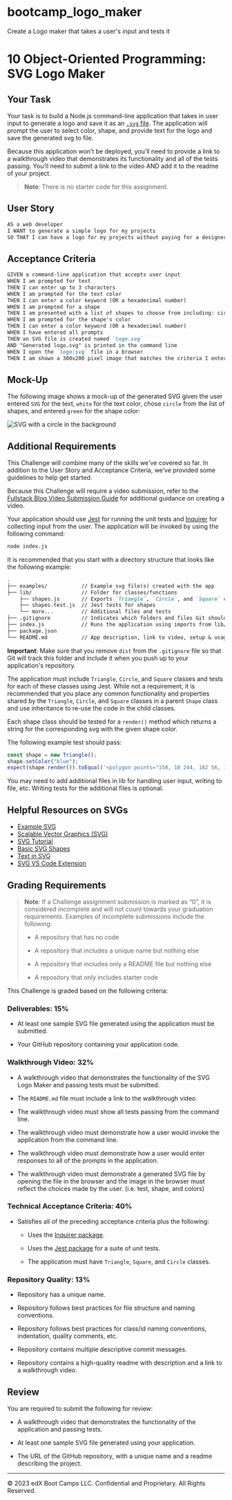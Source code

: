 # bootcamp_logo_maker

Create a Logo maker that takes a user's input and tests it

# 10 Object-Oriented Programming: SVG Logo Maker

## Your Task

Your task is to build a Node.js command-line application that takes in user input to generate a logo and save it as an [`.svg` file](https://en.wikipedia.org/wiki/Scalable_Vector_Graphics). The application will prompt the user to select color, shape, and provide text for the logo and save the generated svg to file.

Because this application won’t be deployed, you’ll need to provide a link to a walkthrough video that demonstrates its functionality and all of the tests passing. You’ll need to submit a link to the video AND add it to the readme of your project.

> **Note**: There is no starter code for this assignment.

## User Story

```md
AS a web developer
I WANT to generate a simple logo for my projects
SO THAT I can have a logo for my projects without paying for a designer.
```

## Acceptance Criteria

```md
GIVEN a command-line application that accepts user input
WHEN I am prompted for text
THEN I can enter up to 3 characters
WHEN I am prompted for the text color
THEN I can enter a color keyword (OR a hexadecimal number)
WHEN I am prompted for a shape
THEN I am presented with a list of shapes to choose from including: circle, triangle, or square
WHEN I am prompted for the shape's color
THEN I can enter a color keyword (OR a hexadecimal number)
WHEN I have entered all prompts
THEN an SVG file is created named `logo.svg`
AND "Generated logo.svg" is printed in the command line
WHEN I open the `logo.svg` file in a browser
THEN I am shown a 300x200 pixel image that matches the criteria I entered.
```

## Mock-Up

The following image shows a mock-up of the generated SVG given the user entered `SVG` for the text, `white` for the text color, chose `circle` from the list of shapes, and entered `green` for the shape color:

![SVG with a circle in the background](./Images/10-oop-homework-demo.png)

## Additional Requirements

This Challenge will combine many of the skills we've covered so far. In addition to the User Story and Acceptance Criteria, we’ve provided some guidelines to help get started.

Because this Challenge will require a video submission, refer to the [Fullstack Blog Video Submission Guide](https://coding-boot-camp.github.io/full-stack/computer-literacy/video-submission-guide) for additional guidance on creating a video.

Your application should use [Jest](https://www.npmjs.com/package/jest) for running the unit tests and [Inquirer](https://www.npmjs.com/package/inquirer/v/8.2.4) for collecting input from the user. The application will be invoked by using the following command:

```bash
node index.js
```

It is recommended that you start with a directory structure that looks like the following example:

```md
.  
├── examples/           // Example svg file(s) created with the app
├── lib/                // Folder for classes/functions
    ├── shapes.js       // Exports `Triangle`, `Circle`, and `Square` classes
    ├── shapes.test.js  // Jest tests for shapes
    └── more...         // Additional files and tests
├── .gitignore          // Indicates which folders and files Git should ignore
├── index.js            // Runs the application using imports from lib/
├── package.json
└── README.md           // App description, link to video, setup & usage instructions           
```

**Important**: Make sure that you remove `dist` from the `.gitignore` file so that Git will track this folder and include it when you push up to your application's repository.

The application must include `Triangle`, `Circle`, and `Square` classes and tests for each of these classes using Jest. While not a requirement, it is recommended that you place any common functionality and properties shared by the `Triangle`, `Circle`, and `Square` classes in a parent `Shape` class and use inheritance to re-use the code in the child classes.

Each shape class should be tested for a `render()` method which returns a string for the corresponding svg with the given shape color.

The following example test should pass:

```js
const shape = new Triangle();
shape.setColor("blue");
expect(shape.render()).toEqual('<polygon points="150, 18 244, 182 56, 182" fill="blue" />');
```

You may need to add additional files in lib for handling user input, writing to file, etc. Writing tests for the additional files is optional.

## Helpful Resources on SVGs

* [Example SVG](https://static.fullstack-bootcamp.com/fullstack-ground/module-10/circle.svg)
* [Scalable Vector Graphics (SVG)](https://en.wikipedia.org/wiki/Scalable_Vector_Graphics)
* [SVG Tutorial](https://developer.mozilla.org/en-US/docs/Web/SVG/Tutorial)
* [Basic SVG Shapes](https://developer.mozilla.org/en-US/docs/Web/SVG/Tutorial/Basic_Shapes)
* [Text in SVG](https://developer.mozilla.org/en-US/docs/Web/SVG/Tutorial/Texts)
* [SVG VS Code Extension](https://marketplace.visualstudio.com/items?itemName=jock.svg)

## Grading Requirements

> **Note**: If a Challenge assignment submission is marked as “0”, it is considered incomplete and will not count towards your graduation requirements. Examples of incomplete submissions include the following:
>
> * A repository that has no code
>
> * A repository that includes a unique name but nothing else
>
> * A repository that includes only a README file but nothing else
>
> * A repository that only includes starter code

This Challenge is graded based on the following criteria:

### Deliverables: 15%

* At least one sample SVG file generated using the application must be submitted.

* Your GitHub repository containing your application code.

### Walkthrough Video: 32%

* A walkthrough video that demonstrates the functionality of the SVG Logo Maker and passing tests must be submitted.

* The `README.md` file must include a link to the walkthrough video.

* The walkthrough video must show all tests passing from the command line.

* The walkthrough video must demonstrate how a user would invoke the application from the command line.

* The walkthrough video must demonstrate how a user would enter responses to all of the prompts in the application.

* The walkthrough video must demonstrate a generated SVG file by opening the file in the browser and the image in the browser must reflect the choices made by the user. (i.e. test, shape, and colors)

### Technical Acceptance Criteria: 40%

* Satisfies all of the preceding acceptance criteria plus the following:

  * Uses the [Inquirer package](https://www.npmjs.com/package/inquirer/v/8.2.4).

  * Uses the [Jest package](https://www.npmjs.com/package/jest) for a suite of unit tests.

  * The application must have `Triangle`, `Square`,  and `Circle` classes.

### Repository Quality: 13%

* Repository has a unique name.

* Repository follows best practices for file structure and naming conventions.

* Repository follows best practices for class/id naming conventions, indentation, quality comments, etc.

* Repository contains multiple descriptive commit messages.

* Repository contains a high-quality readme with description and a link to a walkthrough video.

## Review

You are required to submit the following for review:

* A walkthrough video that demonstrates the functionality of the application and passing tests.

* At least one sample SVG file generated using your application.

* The URL of the GitHub repository, with a unique name and a readme describing the project.

---
© 2023 edX Boot Camps LLC. Confidential and Proprietary. All Rights Reserved.
